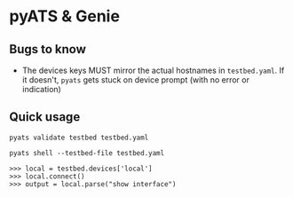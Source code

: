 # pyATS & Genie

## Bugs to know

- The devices keys MUST mirror the actual hostnames in `testbed.yaml`. If it doesn't, `pyats` gets stuck on device prompt (with no error or indication)

## Quick usage

`pyats validate testbed testbed.yaml`

`pyats shell --testbed-file testbed.yaml`

```
>>> local = testbed.devices['local']
>>> local.connect()
>>> output = local.parse("show interface")
```


